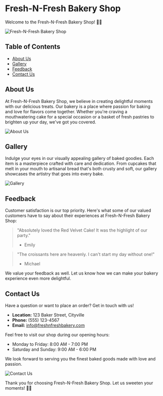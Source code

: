 # Fresh-N-Fresh Bakery Shop

Welcome to the Fresh-N-Fresh Bakery Shop! 🧁🍰

![Fresh-N-Fresh Bakery Shop](path_to_your_image.png)

## Table of Contents

- [About Us](#about-us)
- [Gallery](#gallery)
- [Feedback](#feedback)
- [Contact Us](#contact-us)

## About Us

At Fresh-N-Fresh Bakery Shop, we believe in creating delightful moments with our delicious treats. Our bakery is a place where passion for baking and love for flavors come together. Whether you're craving a mouthwatering cake for a special occasion or a basket of fresh pastries to brighten up your day, we've got you covered.

![About Us](about_us_image.png)

## Gallery

Indulge your eyes in our visually appealing gallery of baked goodies. Each item is a masterpiece crafted with care and dedication. From cupcakes that melt in your mouth to artisanal bread that's both crusty and soft, our gallery showcases the artistry that goes into every bake.

![Gallery](gallery_image.png)

## Feedback

Customer satisfaction is our top priority. Here's what some of our valued customers have to say about their experiences at Fresh-N-Fresh Bakery Shop:

> "Absolutely loved the Red Velvet Cake! It was the highlight of our party."
> - Emily

> "The croissants here are heavenly. I can't start my day without one!"
> - Michael

We value your feedback as well. Let us know how we can make your bakery experience even more delightful.

## Contact Us

Have a question or want to place an order? Get in touch with us!

- **Location:** 123 Baker Street, Cityville
- **Phone:** (555) 123-4567
- **Email:** info@freshnfreshbakery.com

Feel free to visit our shop during our opening hours:

- Monday to Friday: 8:00 AM - 7:00 PM
- Saturday and Sunday: 9:00 AM - 6:00 PM

We look forward to serving you the finest baked goods made with love and passion.

![Contact Us](contact_us_image.png)

Thank you for choosing Fresh-N-Fresh Bakery Shop. Let us sweeten your moments! 🎂🥐
